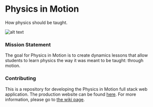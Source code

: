 # Physics in Motion

How physics should be taught.

![alt text](https://user-images.githubusercontent.com/8409329/62478390-fe2f9300-b778-11e9-9eef-8ef201de8f4f.png "Physics in Motion")

### Mission Statement

The goal for Physics in Motion is to create dynamics lessons that allow students to learn physics the way it was meant to be taught: through motion.

### Contributing

This is a repository for developing the Physics in Motion full stack web application. The production website can be found [here](https://physicsinmotion.ca). For more information, please go to [the wiki page](https://github.com/LeNPaul/physics-in-motion/wiki).
